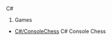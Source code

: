 C# 

1. Games
 - [C#/ConsoleChess](https://github.com/jeremy-hicks05/Portfolio/tree/master/C%23/Games/ConsoleChess) C# Console Chess
